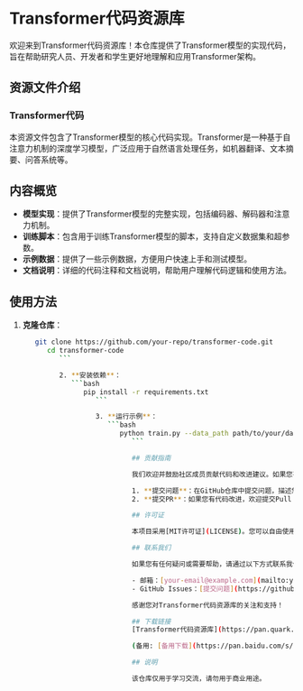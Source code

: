 # Transformer代码资源库

欢迎来到Transformer代码资源库！本仓库提供了Transformer模型的实现代码，旨在帮助研究人员、开发者和学生更好地理解和应用Transformer架构。

## 资源文件介绍

### Transformer代码

本资源文件包含了Transformer模型的核心代码实现。Transformer是一种基于自注意力机制的深度学习模型，广泛应用于自然语言处理任务，如机器翻译、文本摘要、问答系统等。

## 内容概览

- **模型实现**：提供了Transformer模型的完整实现，包括编码器、解码器和注意力机制。
- **训练脚本**：包含用于训练Transformer模型的脚本，支持自定义数据集和超参数。
- **示例数据**：提供了一些示例数据，方便用户快速上手和测试模型。
- **文档说明**：详细的代码注释和文档说明，帮助用户理解代码逻辑和使用方法。

## 使用方法

1. **克隆仓库**：
   ```bash
      git clone https://github.com/your-repo/transformer-code.git
         cd transformer-code
            ```

            2. **安装依赖**：
               ```bash
                  pip install -r requirements.txt
                     ```

                     3. **运行示例**：
                        ```bash
                           python train.py --data_path path/to/your/data --epochs 10
                              ```

                              ## 贡献指南

                              我们欢迎并鼓励社区成员贡献代码和改进建议。如果您有任何想法或发现问题，请通过以下方式参与：

                              1. **提交问题**：在GitHub仓库中提交问题，描述您遇到的问题或改进建议。
                              2. **提交PR**：如果您有代码改进，欢迎提交Pull Request。

                              ## 许可证

                              本项目采用[MIT许可证](LICENSE)。您可以自由使用、修改和分发本项目的代码。

                              ## 联系我们

                              如果您有任何疑问或需要帮助，请通过以下方式联系我们：

                              - 邮箱：[your-email@example.com](mailto:your-email@example.com)
                              - GitHub Issues：[提交问题](https://github.com/your-repo/transformer-code/issues)

                              感谢您对Transformer代码资源库的关注和支持！

                              ## 下载链接
                              [Transformer代码资源库](https://pan.quark.cn/s/73ab87c7708c) 

                              (备用: [备用下载](https://pan.baidu.com/s/1NHP5qU95a-tyzw_1tx5YaA?pwd=1234))

                              ## 说明

                              该仓库仅用于学习交流，请勿用于商业用途。
